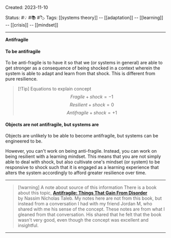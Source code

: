 
Created: 2023-11-10

Status: #💡 #📚 #🏷️ 
Tags: [[systems theory]] -- [[adaptation]] -- [[learning]] -- [[crisis]] -- [[mindset]]

*****
**Antifragile**

#### To be antifragile

To be anti-fragile is to have it so that we (or systems in general) are able to get stronger as a consequence of being shocked in a context wherein the system is able to adapt and learn from that shock. This is different from pure resilience.


>[!Tip] Equations to explain concept  
>$$
>Fragile + shock = -1 
>$$
>$$
>Resilient + shock = 0
>$$
>$$
>Antifragile + shock = +1
>$$


#### Objects are not antifragile, but systems are

Objects are unlikely to be able to become antifragile, but systems can be engineered to be.

However, you can't work on being anti-fragile. Instead, you can work on being resilient with a learning mindset. This means that you are not simply able to deal with shock, but also cultivate one's mindset (or system) to be responsive to shock such that it is engaged as a learning experience that alters the system accordingly to afford greater resilience over time.

***

>[!warning] A note about source of this information
>There is a book about this topic, [**Antifragile: Things That Gain From Disorder**](https://en.wikipedia.org/wiki/Antifragile_(book)) by Nassim Nicholas Taleb. My notes here are not from this book, but instead from a conversation I had with my friend Jordan M, who shared with me his sense of the concept. These notes are from what I gleaned from that conversation. His shared that he felt that the book wasn't very good, even though the concept was excellent and insightful.


*****

